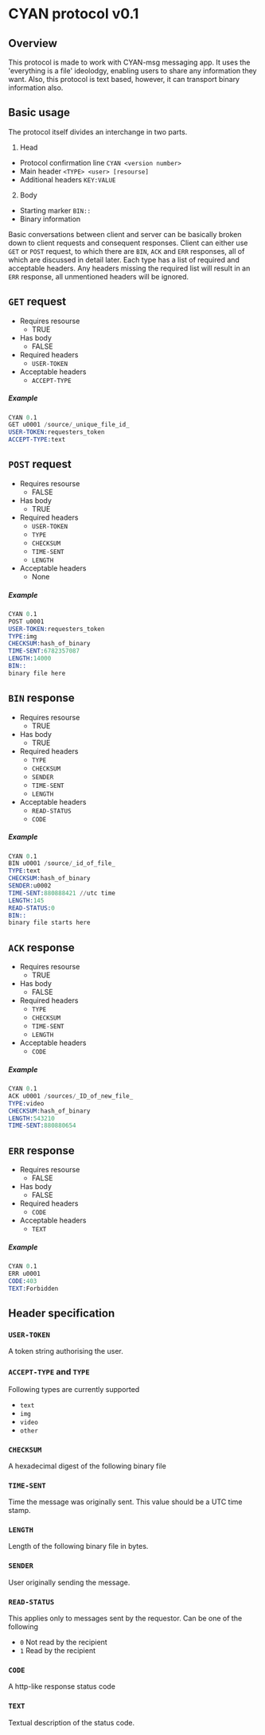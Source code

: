 CYAN protocol v0.1
==================

Overview
--------

This protocol is made to work with CYAN-msg messaging app. It uses the 'everything is a file' ideolodgy, enabling users to share any information they want. Also, this protocol is text based, however, it can transport binary information also.

Basic usage
-----------

The protocol itself divides an interchange in two parts.

1. Head
  - Protocol confirmation line `CYAN <version number>`
  - Main header `<TYPE> <user> [resourse]`
  - Additional headers `KEY:VALUE`
2. Body
  - Starting marker `BIN::`
  - Binary information

Basic conversations between client and server can be basically broken down to client requests and consequent responses. Client can either use `GET` or `POST` request, to which there are `BIN`, `ACK` and `ERR` responses, all of which are discussed in detail later. Each type has a list of required and acceptable headers. Any headers missing the required list will result in an `ERR` response, all unmentioned headers will be ignored.

`GET` request
-------------

- Requires resourse
  - TRUE
- Has body
  - FALSE
- Required headers
  - `USER-TOKEN`
- Acceptable headers
  - `ACCEPT-TYPE`

##### Example

```s
CYAN 0.1
GET u0001 /source/_unique_file_id_
USER-TOKEN:requesters_token
ACCEPT-TYPE:text
```

`POST` request
-------------

- Requires resourse
  - FALSE
- Has body
  - TRUE
- Required headers
  - `USER-TOKEN`
  - `TYPE`
  - `CHECKSUM`
  - `TIME-SENT`
  - `LENGTH`
- Acceptable headers
  - None

##### Example

```s
CYAN 0.1
POST u0001
USER-TOKEN:requesters_token
TYPE:img
CHECKSUM:hash_of_binary
TIME-SENT:6782357087
LENGTH:14000
BIN::
binary file here
```

`BIN` response
-------------

- Requires resourse
  - TRUE
- Has body
  - TRUE
- Required headers
  - `TYPE`
  - `CHECKSUM`
  - `SENDER`
  - `TIME-SENT`
  - `LENGTH`
- Acceptable headers
  - `READ-STATUS`
  - `CODE`

##### Example

```s
CYAN 0.1
BIN u0001 /source/_id_of_file_
TYPE:text
CHECKSUM:hash_of_binary
SENDER:u0002
TIME-SENT:880888421 //utc time
LENGTH:145
READ-STATUS:0
BIN::
binary file starts here
```

`ACK` response
-------------

- Requires resourse
  - TRUE
- Has body
  - FALSE
- Required headers
  - `TYPE`
  - `CHECKSUM`
  - `TIME-SENT`
  - `LENGTH`
- Acceptable headers
  - `CODE`

##### Example

```s
CYAN 0.1
ACK u0001 /sources/_ID_of_new_file_
TYPE:video
CHECKSUM:hash_of_binary
LENGTH:543210
TIME-SENT:880880654
```

`ERR` response
-------------

- Requires resourse
  - FALSE
- Has body
  - FALSE
- Required headers
  - `CODE`
- Acceptable headers
  - `TEXT`

##### Example

```s
CYAN 0.1
ERR u0001
CODE:403
TEXT:Forbidden
```

Header specification
--------------------

### `USER-TOKEN`

A token string authorising the user.

### `ACCEPT-TYPE` and `TYPE`

Following types are currently supported

- `text`
- `img`
- `video`
- `other`

### `CHECKSUM`

A hexadecimal digest of the following binary file

### `TIME-SENT`

Time the message was originally sent. This value should be a UTC time stamp.

### `LENGTH`

Length of the following binary file in bytes.

### `SENDER`

User originally sending the message.

### `READ-STATUS`

This applies only to messages sent by the requestor. Can be one of the following

- `0` Not read by the recipient
- `1` Read by the recipient

### `CODE`

A http-like response status code

### `TEXT`

Textual description of the status code.
